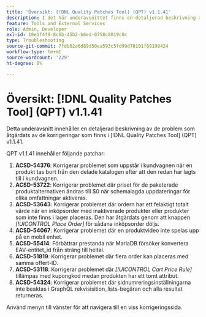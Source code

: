 ```yaml
---
title: 'Översikt: [!DNL Quality Patches Tool] (QPT) v1.1.41'
description: I det här underavsnittet finns en detaljerad beskrivning av de problem som åtgärdats av de korrigeringar som finns i  [!DNL Quality Patches Tool] (QPT) v1.1.41.
feature: Tools and External Services
role: Admin, Developer
exl-id: 10e1f4f9-8c6b-45b2-b6ed-0758c8019c8c
type: Troubleshooting
source-git-commit: 7fdb02a6d89d50ea593c5fd99d78101f89198424
workflow-type: tm+mt
source-wordcount: '229'
ht-degree: 0%

---
```


# Översikt: [!DNL Quality Patches Tool] (QPT) v1.1.41

Detta underavsnitt innehåller en detaljerad beskrivning av de problem som åtgärdats av de korrigeringar som finns i [!DNL Quality Patches Tool] (QPT) v1.1.41.

QPT v1.1.41 innehåller följande patchar:

1. **ACSD-54376**: Korrigerar problemet som uppstår i kundvagnen när en produkt tas bort från den delade katalogen efter att den redan har lagts till i kundvagnen.
1. **ACSD-53722**: Korrigerar problemet där priset för de paketerade produktalternativen ändras till $0 när schemalagda uppdateringar för olika omfattningar aktiveras.
1. **ACSD-53643**: Korrigerar problemet där ordern har ett felaktigt totalt värde när en inköpsorder med inaktiverade produkter eller produkter som inte finns i lager placeras. Den har åtgärdats genom att knappen *[!UICONTROL Place Order]* för sådana inköpsorder döljs.
1. **ACSD-54067**: Korrigerar problemet där en produktvideo inte spelas upp på en mobil enhet.
1. **ACSD-55414**: Förbättrar prestanda när MariaDB försöker konvertera EAV-entitet_id från sträng till heltal.
1. **ACSD-51819**: Korrigerar problemet där flera order kan placeras med samma offert-ID.
1. **ACSD-53118**: Korrigerar problemet där *[!UICONTROL Cart Price Rule]* tillämpas med kupongkod medan produkten har ett tomt attribut.
1. **ACSD-54324**: Korrigerar problemet där sidnumreringsinställningarna inte beaktas i GraphQL rekvisisition_lists-begäran och alla resultat returneras.

Använd menyn till vänster för att navigera till en viss korrigeringssida.
